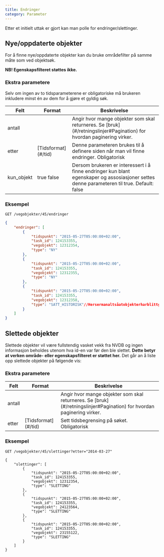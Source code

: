 ```yaml
---
title: Endringer
category: Parameter
---
```


Etter et initielt uttak er gjort kan man polle for endringer/slettinger.

## Nye/oppdaterte objekter

For å finne nye/oppdaterte objekter kan du bruke områdefilter på samme måte som ved objektsøk.

**NB! Egenskapsfilteret støttes ikke.**

### Ekstra parametere

Selv om ingen av to tidsparameterene er obligatoriske må brukeren inkludere <emph>minst én</emph> av dem for å gjøre et gyldig søk.

<table>
<thead>
<tr>
<th>Felt</th>
<th>Format</th>
<th>Beskrivelse</th>
</tr>
</thead>
<tbody>
<tr>
<td>antall</td>
<td><nummer></td>
<td>Angir hvor mange objekter som skal returneres. Se [bruk](#/retningslinjer#Pagination) for hvordan paginering virker.  
</td>
</tr>
<tr>
<td>etter</td>
<td>[Tidsformat](#/tid)</td>
<td>Denne parameteren brukes til å definere siden <emph>når</emph> man vil finne endringer.  
Obligatorisk</td>
</tr>
<tr>
<td>kun_objekt</td>
<td>true  
false</td>
<td>Dersom brukeren er interessert i å finne endringer kun blant egenskaper og assosiasjoner settes denne parameteren til true. Default: false</td>
</tr>
</tbody>
</table>

### Eksempel

```
GET /vegobjekter/45/endringer
```

```json
{
    "endringer": [
        {
            "tidspunkt": "2015-05-27T05:00:00+02:00",
            "task_id": 124153355,
            "vegobjekt": 12312354,
            "type": "NY"
        },
        {
            "tidspunkt": "2015-05-27T05:00:00+02:00",
            "task_id": 124153355,
            "vegobjekt": 12312355,
            "type": "NY"
        },
        {
            "tidspunkt": "2015-05-27T05:00:00+02:00",
            "task_id": 124153355,
            "vegobjekt": 12312358,
            "type": "SATT_HISTORISK"//Hersermanaltsåatobjekterharblittgjorthistorisk
        }
    ]
}
```

## Slettede objekter

Slettede objekter vil være fullstendig vasket vekk fra NVDB og ingen informasjon beholdes utenom hva id-en var før den ble slettet. **Dette betyr at verken område- eller egenskapsfilteret er støttet her.** Det går an å liste opp slettede objekter på følgende vis:

### Ekstra parametere

<table>
<thead>
<tr>
<th>Felt</th>
<th>Format</th>
<th>Beskrivelse</th>
</tr>
</thead>
<tbody>
<tr>
<td>antall</td>
<td><nummer></td>
<td>Angir hvor mange objekter som skal returneres. Se [bruk](#/retningslinjer#Pagination) for hvordan paginering virker.  
</td>
</tr>
<tr>
<td>etter</td>
<td>[Tidsformat](#/tid)</td>
<td>Sett tidsbegrensing på søket.  
<span class="obligatorisk">Obligatorisk</span></td>
</tr>
</tbody>
</table>

### Eksempel

`GET /vegobjekter/45/slettinger?etter="2014-03-27"`

```
{
    "slettinger": [
        {
            "tidspunkt": "2015-05-27T05:00:00+02:00",
            "task_id": 124153355,
            "vegobjekt": 12312354,
            "type": "SLETTING"
        },
        {
            "tidspunkt": "2015-05-27T05:00:00+02:00",
            "task_id": 124153355,
            "vegobjekt": 24123564,
            "type": "SLETTING"
        },
        {
            "tidspunkt": "2015-05-27T05:00:00+02:00",
            "task_id": 124153355,
            "vegobjekt": 23155122,
            "type": "SLETTING"
        }
    ]
}
```
